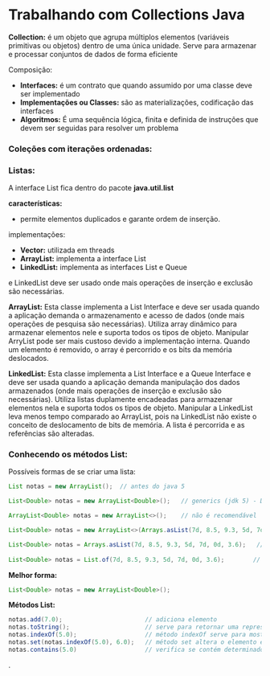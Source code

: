 # Trabalhando com Collections Java

**Collection:** é um objeto que agrupa múltiplos elementos (variáveis primitivas ou objetos) dentro de uma única unidade. Serve para armazenar e processar conjuntos de dados de forma eficiente

Composição:

- **Interfaces:** é um contrato que quando assumido por uma classe deve ser implementado
- **Implementações ou Classes:** são as materializações, codificação das interfaces
- **Algoritmos:** É uma sequência lógica, finita e definida de instruções que devem ser seguidas para resolver um problema

### Coleções com iterações ordenadas:

### Listas:

A interface List fica dentro do pacote **java.util.list**

**características:** 

- permite elementos duplicados e garante ordem de inserção.

implementações:

- **Vector:** utilizada em threads
- **ArrayList:** implementa a interface List
- **LinkedList:** implementa as interfaces List e Queue

 e LinkedList deve ser usado onde mais operações de inserção e exclusão são necessárias.

**ArrayList:** Esta classe implementa a List Interface e deve ser usada quando a aplicação demanda o armazenamento e acesso de dados (onde mais operações de pesquisa são necessárias). Utiliza array dinâmico para armazenar elementos nele e suporta todos os tipos de objeto. Manipular ArryList pode ser mais custoso devido a implementação interna. Quando um elemento é removido, o array é percorrido e os bits da memória deslocados.

**LinkedList:** Esta classe implementa a List Interface e a Queue Interface e deve ser usada quando a aplicação demanda manipulação dos dados armazenados (onde mais operações de inserção e exclusão são necessárias). Utiliza listas duplamente encadeadas para armazenar elementos nela e suporta todos os tipos de objeto. Manipular a LinkedList leva menos tempo comparado ao ArrayList, pois na LinkedList não existe o conceito de deslocamento de bits de memória. A lista é percorrida e as referências são alteradas.

### Conhecendo os métodos List:

Possíveis formas de se criar uma lista:

```java
List notas = new ArrayList();  // antes do java 5

List<Double> notas = new ArrayList<Double>();   // generics (jdk 5) - Diamond operator <> (jdk 6)

ArrayList<Double> notas = new ArrayList<>();    // não é recomendável 

List<Double> notas = new ArrayList<>(Arrays.asList(7d, 8.5, 9.3, 5d, 7d, 0d, 3.6));     

List<Double> notas = Arrays.asList(7d, 8.5, 9.3, 5d, 7d, 0d, 3.6);   // forma válida, porém limitada pois não se pode mais adicionar ou retirar elementos.  
          
List<Double> notas = List.of(7d, 8.5, 9.3, 5d, 7d, 0d, 3.6);        // a lista também fica imutável
```

**Melhor forma:** 

```java
List<Double> notas = new ArrayList<Double>();
```

**Métodos List:**

```java
notas.add(7.0);                       // adiciona elemento
notas.toString();                     // serve para retornar uma representação string de um objeto
notas.indexOf(5.0);                   // método indexOf serve para mostrar a posição
notas.set(notas.indexOf(5.0), 6.0);   // método set altera o elemento em determinada posição
notas.contains(5.0)                   // verifica se contém determinado elemento na lista
```

.